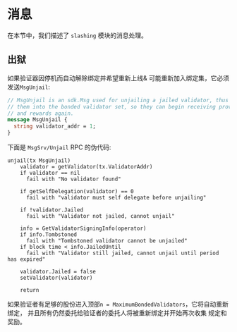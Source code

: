 # 消息

在本节中，我们描述了 `slashing` 模块的消息处理。

## 出狱

如果验证器因停机而自动解除绑定并希望重新上线&
可能重新加入绑定集，它必须发送`MsgUnjail`:

```protobuf
// MsgUnjail is an sdk.Msg used for unjailing a jailed validator, thus returning
// them into the bonded validator set, so they can begin receiving provisions
// and rewards again.
message MsgUnjail {
  string validator_addr = 1;
}
```

下面是 `MsgSrv/Unjail` RPC 的伪代码: 

```
unjail(tx MsgUnjail)
    validator = getValidator(tx.ValidatorAddr)
    if validator == nil
      fail with "No validator found"

    if getSelfDelegation(validator) == 0
      fail with "validator must self delegate before unjailing"

    if !validator.Jailed
      fail with "Validator not jailed, cannot unjail"

    info = GetValidatorSigningInfo(operator)
    if info.Tombstoned
      fail with "Tombstoned validator cannot be unjailed"
    if block time < info.JailedUntil
      fail with "Validator still jailed, cannot unjail until period has expired"

    validator.Jailed = false
    setValidator(validator)

    return
```

如果验证者有足够的股份进入顶部`n = MaximumBondedValidators`，它将自动重新绑定，
并且所有仍然委托给验证者的委托人将被重新绑定并开始再次收集
规定和奖励。 